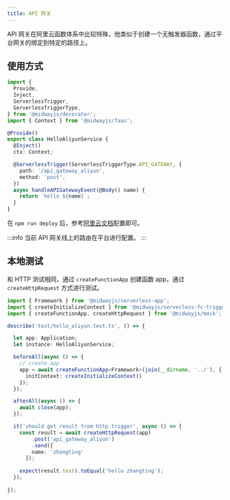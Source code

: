 ```yaml
---
title: API 网关
---
```


  API 网关在阿里云函数体系中比较特殊，他类似于创建一个无触发器函数，通过平台网关的绑定到特定的路径上。
## 使用方式


```typescript
import {
  Provide,
  Inject,
  ServerlessTrigger,
  ServerlessTriggerType,
} from '@midwayjs/decorator';
import { Context } from '@midwayjs/faas';

@Provide()
export class HelloAliyunService {
  @Inject()
  ctx: Context;

  @ServerlessTrigger(ServerlessTriggerType.API_GATEWAY, {
    path: '/api_gateway_aliyun',
    method: 'post',
  })
  async handleAPIGatewayEvent(@Body() name) {
    return `hello ${name}`;
  }
}
```


在 `npm run deploy` 后，参考[阿里云文档](https://help.aliyun.com/document_detail/74798.html?spm=a2c4g.11186623.6.701.3be978a1MKsNN4)配置即可。


:::info
当前 API 网关线上的路由在平台进行配置。
:::




## 本地测试


和 HTTP 测试相同，通过 `createFunctionApp` 创建函数 app，通过 `createHttpRequest` 方式进行测试。


```typescript
import { Framework } from '@midwayjs/serverless-app';
import { createInitializeContext } from '@midwayjs/serverless-fc-trigger';
import { createFunctionApp, createHttpRequest } from '@midwayjs/mock';

describe('test/hello_aliyun.test.ts', () => {

  let app: Application;
  let instance: HelloAliyunService;

  beforeAll(async () => {
    // create app
    app = await createFunctionApp<Framework>(join(__dirname, '../'), {
      initContext: createInitializeContext()
    });
  });

  afterAll(async () => {
    await close(app);
  });

  it('should get result from http trigger', async () => {
    const result = await createHttpRequest(app)
    	.post('api_gateway_aliyun')
    	.send({
        name: 'zhangting'
      });
    
    expect(result.text).toEqual('hello zhangting');
  });
  
});

```